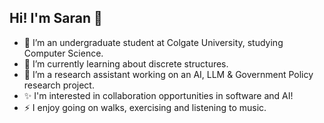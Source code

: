 ## Hi! I'm Saran 👋
 
- 🔭 I’m an undergraduate student at Colgate University, studying Computer Science.
- 🌱 I’m currently learning about discrete structures.
- 👯 I’m a research assistant working on an AI, LLM & Government Policy research project.
- ✨ I'm interested in collaboration opportunities in software and AI!
- ⚡ I enjoy going on walks, exercising and listening to music.

<!--
**sarand0/sarand0** is a ✨ _special_ ✨ repository because its `README.md` (this file) appears on your GitHub profile.

Here are some ideas to get you started:

- 🔭 I’m currently working on ...
- 🌱 I’m currently learning ...
- 👯 I’m looking to collaborate on ...
- 🤔 I’m looking for help with ...
- 💬 Ask me about ...
- 📫 How to reach me: ...
- 😄 Pronouns: ...
- ⚡ Fun fact: ...
-->
